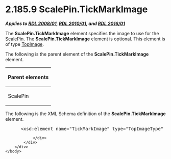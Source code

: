 <html dir="LTR" xmlns:mshelp="http://msdn.microsoft.com/mshelp" xmlns:ddue="http://ddue.schemas.microsoft.com/authoring/2003/5" xmlns:xlink="http://www.w3.org/1999/xlink" xmlns:tool="http://www.microsoft.com/tooltip">
    <head>
        <meta http-equiv="Content-Type" content="text/html; CHARSET=utf-8"></meta>
        <meta name="save" content="history"></meta>
        <title>2.185.9 ScalePin.TickMarkImage</title>
        <xml>
            <mshelp:toctitle title="2.185.9 ScalePin.TickMarkImage"></mshelp:toctitle>
            <mshelp:rltitle title="[MS-RDL]: ScalePin.TickMarkImage"></mshelp:rltitle>
            <mshelp:keyword index="A" term="b0565651-5a99-47ee-a2f4-d1afa38c08ef"></mshelp:keyword>
            <mshelp:attr name="DCSext.ContentType" value="open specification"></mshelp:attr>
            <mshelp:attr name="AssetID" value="b0565651-5a99-47ee-a2f4-d1afa38c08ef"></mshelp:attr>
            <mshelp:attr name="TopicType" value="kbRef"></mshelp:attr>
            <mshelp:attr name="DCSext.Title" value="[MS-RDL]: ScalePin.TickMarkImage" />
        </xml>
    </head>
    <body>
        <div id="header">
            <h1 class="heading">2.185.9 ScalePin.TickMarkImage</h1>
        </div>
        <div id="mainSection">
            <div id="mainBody">
                <div id="allHistory" class="saveHistory"></div>
                <div id="sectionSection0" class="section" name="collapseableSection">
                    

<p><b><i>Applies to </i></b><a href="1e855f94-4617-47e4-b89e-0856c6cb420f.md"><b><i>RDL 2008/01</i></b></a><b><i>,
</i></b><a href="3428e690-a348-4ec7-8a6a-8efb42d2cdee.md"><b><i>RDL 2010/01</i></b></a><b><i>,
and </i></b><a href="52ce3983-2bfc-4e72-9359-42aaf5fe4509.md"><b><i>RDL 2016/01</i></b></a></p>

<p>The <b>ScalePin.TickMarkImage</b> element specifies the
image to use for the <a href="b04b7ea8-b15d-4c22-a1e2-c8ac4f7f01b0.md">ScalePin</a>.
The <b>ScalePin.TickMarkImage</b> element is optional. This element is of type <a href="d2a28b79-671f-4c62-bbca-fb90939f0846.md">TopImage</a>.</p>

<p>The following is the parent element of the <b>ScalePin.TickMarkImage</b>
element.</p>

<table>
 <thead>
  <tr>
   <th>
   <p>Parent elements</p>
   </th>
  </tr>
 </thead>
 <tr>
  <td>
  <p>ScalePin</p>
  </td>
 </tr>
</table>

<p>The following is the XML Schema definition of the <b>ScalePin.TickMarkImage</b>
element.</p>

<dl>
<dd>
<div><pre> &lt;xsd:element name=&quot;TickMarkImage&quot; type=&quot;TopImageType&quot; minOccurs=&quot;0&quot;&gt;
</pre></div>
</dd></dl>


                </div>
            </div>
        </div>
    </body>
</html>